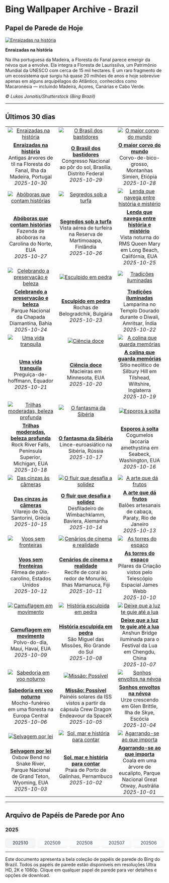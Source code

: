 # Bing Wallpaper Archive - Brazil

## Papel de Parede de Hoje

[![Enraizadas na história](https://www.bing.com/th?id=OHR.FanalForest_PT-BR7092033197_UHD.jpg&pid=hp&w=2560)](https://bing.codexun.com/br/detail/20251030)

**Enraizadas na história**

Na ilha portuguesa da Madeira, a Floresta do Fanal parece emergir da névoa que a envolve. Ela integra a Floresta de Laurissilva, um Patrimônio Mundial da UNESCO com cerca de 15 mil hectares. É um raro fragmento de um ecossistema que surgiu há quase 20 milhões de anos e hoje sobrevive apenas em alguns arquipélagos do Atlântico, conhecidos como Macaronésia — incluindo Madeira, Açores, Canárias e Cabo Verde.

*© Lukas Jonaitis/Shutterstock (Bing Brazil)*

---

## Últimos 30 dias

| | | |
|:---:|:---:|:---:|
| [![Enraizadas na história](https://www.bing.com/th?id=OHR.FanalForest_PT-BR7092033197_UHD.jpg&pid=hp&w=2560)](https://bing.codexun.com/br/detail/20251030) | [![O Brasil dos bastidores](https://www.bing.com/th?id=OHR.PublicServ_PT-BR4483210857_UHD.jpg&pid=hp&w=2560)](https://bing.codexun.com/br/detail/20251029) | [![O maior corvo do mundo](https://www.bing.com/th?id=OHR.AfricanRaven_PT-BR7550569316_UHD.jpg&pid=hp&w=2560)](https://bing.codexun.com/br/detail/20251028) | 
| **[Enraizadas na história](https://bing.codexun.com/br/detail/20251030)**<br>Antigas árvores de til na Floresta do Fanal, Ilha da Madeira, Portugal<br>*2025-10-30* | **[O Brasil dos bastidores](https://bing.codexun.com/br/detail/20251029)**<br>Congresso Nacional ao pôr do sol, Brasília, Distrito Federal<br>*2025-10-29* | **[O maior corvo do mundo](https://bing.codexun.com/br/detail/20251028)**<br>Corvo-de-bico-grosso, Montanhas Simien, Etiópia<br>*2025-10-28* | 
| [![Abóboras que contam histórias](https://www.bing.com/th?id=OHR.PumpkinFarm_PT-BR8901400722_UHD.jpg&pid=hp&w=2560)](https://bing.codexun.com/br/detail/20251027) | [![Segredos sob a turfa](https://www.bing.com/th?id=OHR.MartimoaapaFinland_PT-BR1421304664_UHD.jpg&pid=hp&w=2560)](https://bing.codexun.com/br/detail/20251026) | [![Lenda que navega entre história e mistério](https://www.bing.com/th?id=OHR.QueenMary_PT-BR2038443007_UHD.jpg&pid=hp&w=2560)](https://bing.codexun.com/br/detail/20251025) | 
| **[Abóboras que contam histórias](https://bing.codexun.com/br/detail/20251027)**<br>Fazenda de abóboras na Carolina do Norte, EUA<br>*2025-10-27* | **[Segredos sob a turfa](https://bing.codexun.com/br/detail/20251026)**<br>Vista aérea de turfeira na Reserva de Martimoaapa, Finlândia<br>*2025-10-26* | **[Lenda que navega entre história e mistério](https://bing.codexun.com/br/detail/20251025)**<br>Vista noturna do RMS Queen Mary em Long Beach, Califórnia, EUA<br>*2025-10-25* | 
| [![Celebrando a preservação e beleza](https://www.bing.com/th?id=OHR.PondCave_PT-BR4920189612_UHD.jpg&pid=hp&w=2560)](https://bing.codexun.com/br/detail/20251024) | [![Esculpido em pedra](https://www.bing.com/th?id=OHR.BulgariaRocks_PT-BR2901045290_UHD.jpg&pid=hp&w=2560)](https://bing.codexun.com/br/detail/20251023) | [![Tradições iluminadas](https://www.bing.com/th?id=OHR.DiyaDiwali_PT-BR3829249285_UHD.jpg&pid=hp&w=2560)](https://bing.codexun.com/br/detail/20251022) | 
| **[Celebrando a preservação e beleza](https://bing.codexun.com/br/detail/20251024)**<br>Parque Nacional da Chapada Diamantina, Bahia<br>*2025-10-24* | **[Esculpido em pedra](https://bing.codexun.com/br/detail/20251023)**<br>Rochas de Belogradchik, Bulgária<br>*2025-10-23* | **[Tradições iluminadas](https://bing.codexun.com/br/detail/20251022)**<br>Lamparina no Templo Dourado durante o Diwali, Amritsar, Índia<br>*2025-10-22* | 
| [![Uma vida tranquila](https://www.bing.com/th?id=OHR.HoffmansSloth_PT-BR5106074004_UHD.jpg&pid=hp&w=2560)](https://bing.codexun.com/br/detail/20251021) | [![Ciência doce](https://www.bing.com/th?id=OHR.AppleHarvest_PT-BR5524058975_UHD.jpg&pid=hp&w=2560)](https://bing.codexun.com/br/detail/20251020) | [![A colina que guarda memórias](https://www.bing.com/th?id=OHR.SilburyHill_PT-BR5871845476_UHD.jpg&pid=hp&w=2560)](https://bing.codexun.com/br/detail/20251019) | 
| **[Uma vida tranquila](https://bing.codexun.com/br/detail/20251021)**<br>Preguiça-de-hoffmann, Equador<br>*2025-10-21* | **[Ciência doce](https://bing.codexun.com/br/detail/20251020)**<br>Macieiras em Minnesota, EUA<br>*2025-10-20* | **[A colina que guarda memórias](https://bing.codexun.com/br/detail/20251019)**<br>Sítio neolítico de Silbury Hill em Tilshead, Wiltshire, Inglaterra<br>*2025-10-19* | 
| [![Trilhas moderadas, beleza profunda](https://www.bing.com/th?id=OHR.RockRiverFalls_PT-BR6243828889_UHD.jpg&pid=hp&w=2560)](https://bing.codexun.com/br/detail/20251018) | [![O fantasma da Sibéria](https://www.bing.com/th?id=OHR.SiberianLynx_PT-BR2004015502_UHD.jpg&pid=hp&w=2560)](https://bing.codexun.com/br/detail/20251017) | [![Esporos à solta](https://www.bing.com/th?id=OHR.AmethystLaccaria_PT-BR2131819157_UHD.jpg&pid=hp&w=2560)](https://bing.codexun.com/br/detail/20251016) | 
| **[Trilhas moderadas, beleza profunda](https://bing.codexun.com/br/detail/20251018)**<br>Rock River Falls, Península Superior, Michigan, EUA<br>*2025-10-18* | **[O fantasma da Sibéria](https://bing.codexun.com/br/detail/20251017)**<br>Lince-euroasiático na Sibéria, Rússia<br>*2025-10-17* | **[Esporos à solta](https://bing.codexun.com/br/detail/20251016)**<br>Cogumelos laccaria amethystina em Seabeck, Washington, EUA<br>*2025-10-16* | 
| [![Das cinzas às câmeras](https://www.bing.com/th?id=OHR.OiaSantorini_PT-BR4517893806_UHD.jpg&pid=hp&w=2560)](https://bing.codexun.com/br/detail/20251015) | [![O fluir que desafia a solidez](https://www.bing.com/th?id=OHR.HinterseeWaterfall_PT-BR2829623135_UHD.jpg&pid=hp&w=2560)](https://bing.codexun.com/br/detail/20251014) | [![A arte que dá frutos](https://www.bing.com/th?id=OHR.DiaCriancas_PT-BR4646526292_UHD.jpg&pid=hp&w=2560)](https://bing.codexun.com/br/detail/20251013) | 
| **[Das cinzas às câmeras](https://bing.codexun.com/br/detail/20251015)**<br>Vilarejo de Oia, Santorini, Grécia<br>*2025-10-15* | **[O fluir que desafia a solidez](https://bing.codexun.com/br/detail/20251014)**<br>Desfiladeiro de Wimbachklamm, Baviera, Alemanha<br>*2025-10-14* | **[A arte que dá frutos](https://bing.codexun.com/br/detail/20251013)**<br>Balões artesanais de cabaça, Paraty, Rio de Janeiro<br>*2025-10-13* | 
| [![Voos sem fronteiras](https://www.bing.com/th?id=OHR.WoodDuckHen_PT-BR4872632595_UHD.jpg&pid=hp&w=2560)](https://bing.codexun.com/br/detail/20251012) | [![Cenários de cinema e realidade](https://www.bing.com/th?id=OHR.MonurikiFiji_PT-BR5100753810_UHD.jpg&pid=hp&w=2560)](https://bing.codexun.com/br/detail/20251011) | [![As torres do espaço](https://www.bing.com/th?id=OHR.WebbPillars_PT-BR6044828934_UHD.jpg&pid=hp&w=2560)](https://bing.codexun.com/br/detail/20251010) | 
| **[Voos sem fronteiras](https://bing.codexun.com/br/detail/20251012)**<br>Fêmea de pato-carolino, Estados Unidos<br>*2025-10-12* | **[Cenários de cinema e realidade](https://bing.codexun.com/br/detail/20251011)**<br>Recife de coral ao redor de Monuriki, Ilhas Mamanuca, Fiji<br>*2025-10-11* | **[As torres do espaço](https://bing.codexun.com/br/detail/20251010)**<br>Pilares da Criação vistos pelo Telescópio Espacial James Webb<br>*2025-10-10* | 
| [![Camuflagem em movimento](https://www.bing.com/th?id=OHR.OctopusCyanea_PT-BR6333276319_UHD.jpg&pid=hp&w=2560)](https://bing.codexun.com/br/detail/20251009) | [![História esculpida em pedra](https://www.bing.com/th?id=OHR.SaoMiguel_PT-BR6587333283_UHD.jpg&pid=hp&w=2560)](https://bing.codexun.com/br/detail/20251008) | [![Deixe que a luz te guie até a lua](https://www.bing.com/th?id=OHR.AnshunBridge_PT-BR6404226352_UHD.jpg&pid=hp&w=2560)](https://bing.codexun.com/br/detail/20251007) | 
| **[Camuflagem em movimento](https://bing.codexun.com/br/detail/20251009)**<br>Polvo-do-dia, Maui, Havaí, EUA<br>*2025-10-09* | **[História esculpida em pedra](https://bing.codexun.com/br/detail/20251008)**<br>São Miguel das Missões, Rio Grande do Sul<br>*2025-10-08* | **[Deixe que a luz te guie até a lua](https://bing.codexun.com/br/detail/20251007)**<br>Anshun Bridge iluminada para o Festival da Lua em Chengdu, China<br>*2025-10-07* | 
| [![Sabedoria em voo noturno](https://www.bing.com/th?id=OHR.TeacherOwl_PT-BR6486384324_UHD.jpg&pid=hp&w=2560)](https://bing.codexun.com/br/detail/20251006) | [![Missão: Possível](https://www.bing.com/th?id=OHR.DragonEndeavour_PT-BR6949241146_UHD.jpg&pid=hp&w=2560)](https://bing.codexun.com/br/detail/20251005) | [![Sonhos envoltos na névoa](https://www.bing.com/th?id=OHR.SkyeHeather_PT-BR7113823627_UHD.jpg&pid=hp&w=2560)](https://bing.codexun.com/br/detail/20251004) | 
| **[Sabedoria em voo noturno](https://bing.codexun.com/br/detail/20251006)**<br>Mocho-funéreo em uma floresta na Europa Central<br>*2025-10-06* | **[Missão: Possível](https://bing.codexun.com/br/detail/20251005)**<br>Painéis solares da ISS vistos a partir da cápsula Crew Dragon Endeavour da SpaceX<br>*2025-10-05* | **[Sonhos envoltos na névoa](https://bing.codexun.com/br/detail/20251004)**<br>Urze crescendo em Glen Brittle, Ilha de Skye, Escócia<br>*2025-10-04* | 
| [![Selvagem por lei](https://www.bing.com/th?id=OHR.OxbowBend_PT-BR2338383870_UHD.jpg&pid=hp&w=2560)](https://bing.codexun.com/br/detail/20251003) | [![Sol, mar e história para contar](https://www.bing.com/th?id=OHR.PraiaPortoGalinhas_PT-BR2218477838_UHD.jpg&pid=hp&w=2560)](https://bing.codexun.com/br/detail/20251002) | [![Agarrando-se ao que importa](https://www.bing.com/th?id=OHR.EucalyptusKoala_PT-BR2049021569_UHD.jpg&pid=hp&w=2560)](https://bing.codexun.com/br/detail/20251001) | 
| **[Selvagem por lei](https://bing.codexun.com/br/detail/20251003)**<br>Oxbow Bend no Snake River, Parque Nacional de Grand Teton, Wyoming, EUA<br>*2025-10-03* | **[Sol, mar e história para contar](https://bing.codexun.com/br/detail/20251002)**<br>Praia de Porto de Galinhas, Pernambuco<br>*2025-10-02* | **[Agarrando-se ao que importa](https://bing.codexun.com/br/detail/20251001)**<br>Coala em uma árvore de eucalipto, Parque Nacional Great Otway, Austrália<br>*2025-10-01* | 


---

## Arquivo de Papéis de Parede por Ano

### 2025
<div style="display: grid; grid-template-columns: repeat(auto-fit, minmax(80px, 1fr)); gap: 6px; margin: 12px 0;">
<a href="https://bing.codexun.com/br/archive/202510" style="padding: 6px 12px; font-size: 14px; border-radius: 6px; box-shadow: 0 1px 2px rgba(0,0,0,0.1); background-color: #f3f4f6; color: #374151; text-decoration: none; text-align: center; transition: background-color 0.2s ease; font-weight: 500;">202510</a>
<a href="https://bing.codexun.com/br/archive/202509" style="padding: 6px 12px; font-size: 14px; border-radius: 6px; box-shadow: 0 1px 2px rgba(0,0,0,0.1); background-color: #f9fafb; color: #374151; text-decoration: none; text-align: center; transition: background-color 0.2s ease;">202509</a>
<a href="https://bing.codexun.com/br/archive/202508" style="padding: 6px 12px; font-size: 14px; border-radius: 6px; box-shadow: 0 1px 2px rgba(0,0,0,0.1); background-color: #f9fafb; color: #374151; text-decoration: none; text-align: center; transition: background-color 0.2s ease;">202508</a>
<a href="https://bing.codexun.com/br/archive/202507" style="padding: 6px 12px; font-size: 14px; border-radius: 6px; box-shadow: 0 1px 2px rgba(0,0,0,0.1); background-color: #f9fafb; color: #374151; text-decoration: none; text-align: center; transition: background-color 0.2s ease;">202507</a>
<a href="https://bing.codexun.com/br/archive/202506" style="padding: 6px 12px; font-size: 14px; border-radius: 6px; box-shadow: 0 1px 2px rgba(0,0,0,0.1); background-color: #f9fafb; color: #374151; text-decoration: none; text-align: center; transition: background-color 0.2s ease;">202506</a>
</div>



---

Este documento apresenta a bela coleção de papéis de parede do Bing do Brazil. Todos os papéis de parede estão disponíveis em resoluções Ultra HD, 2K e 1080p. Clique em qualquer papel de parede para ver detalhes e opções de download.
